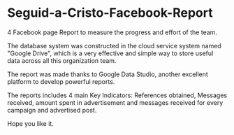 # Seguid-a-Cristo-Facebook-Report
4 Facebook page Report to measure the progress and effort of the team.

The database system was constructed in the cloud service system named "Google Drive", which is a very effective and simple way to store useful data across all this organization team.

The report was made thanks to Google Data Studio, another excellent platform to develop powerful reports.

The reports includes 4 main Key Indicators: References obtained, Messages received, amount spent in advertisement and messages received for every campaign and advertised post.

Hope you like it.
